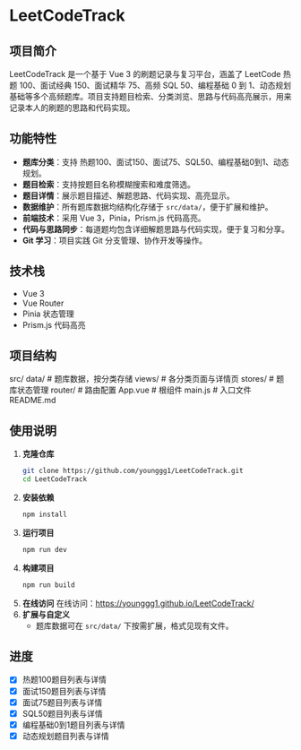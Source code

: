 # LeetCodeTrack

## 项目简介
LeetCodeTrack 是一个基于 Vue 3 的刷题记录与复习平台，涵盖了 LeetCode 热题 100、面试经典 150、面试精华 75、高频 SQL 50、编程基础 0 到 1、动态规划基础等多个高频题库。项目支持题目检索、分类浏览、思路与代码高亮展示，用来记录本人的刷题的思路和代码实现。

## 功能特性
- **题库分类**：支持 热题100、面试150、面试75、SQL50、编程基础0到1、动态规划。
- **题目检索**：支持按题目名称模糊搜索和难度筛选。
- **题目详情**：展示题目描述、解题思路、代码实现、高亮显示。
- **数据维护**：所有题库数据均结构化存储于 `src/data/`，便于扩展和维护。
- **前端技术**：采用 Vue 3，Pinia，Prism.js 代码高亮。
- **代码与思路同步**：每道题均包含详细解题思路与代码实现，便于复习和分享。
- **Git 学习**：项目实践 Git 分支管理、协作开发等操作。

## 技术栈
- Vue 3  
- Vue Router
- Pinia 状态管理
- Prism.js 代码高亮

## 项目结构  
src/
  data/              # 题库数据，按分类存储
  views/             # 各分类页面与详情页
  stores/            # 题库状态管理
  router/            # 路由配置
  App.vue            # 根组件
  main.js            # 入口文件
README.md  

## 使用说明

1. **克隆仓库**
   ```bash
   git clone https://github.com/younggg1/LeetCodeTrack.git  
   cd LeetCodeTrack
   ```  
2. **安装依赖**
   ```bash
   npm install
   ```
3. **运行项目**
   ```bash
   npm run dev
   ```  
4. **构建项目**
   ```bash
   npm run build
   ```  
5. **在线访问**
   在线访问：https://younggg1.github.io/LeetCodeTrack/  
6. **扩展与自定义**
   - 题库数据可在 `src/data/` 下按需扩展，格式见现有文件。 
## 进度
- [x] 热题100题目列表与详情
- [x] 面试150题目列表与详情
- [x] 面试75题目列表与详情
- [x] SQL50题目列表与详情
- [x] 编程基础0到1题目列表与详情
- [x] 动态规划题目列表与详情
